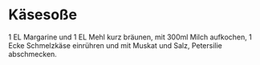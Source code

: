 # Käsesoße

1 EL Margarine und 1 EL Mehl kurz bräunen, mit 300ml Milch aufkochen, 1 Ecke Schmelzkäse einrühren und mit Muskat und Salz, Petersilie abschmecken.
